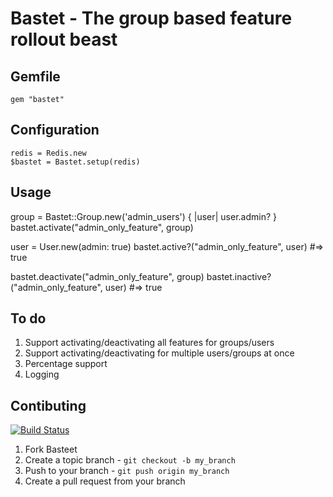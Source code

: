 # Bastet - The group based feature rollout beast

## Gemfile

    gem "bastet"

## Configuration

    redis = Redis.new
    $bastet = Bastet.setup(redis)

## Usage

  group = Bastet::Group.new('admin_users') { |user| user.admin? }
  bastet.activate("admin_only_feature", group)

  user = User.new(admin: true)
  bastet.active?("admin_only_feature", user) #=> true

  bastet.deactivate("admin_only_feature", group)
  bastet.inactive?("admin_only_feature", user) #=> true

## To do

1. Support activating/deactivating all features for groups/users
2. Support activating/deactivating for multiple users/groups at once
3. Percentage support
4. Logging

## Contibuting

[![Build Status](https://secure.travis-ci.org/itsmeduncan/bastet.png)](http://travis-ci.org/itsmeduncan/bastet)

1. Fork Basteet
2. Create a topic branch - `git checkout -b my_branch`
3. Push to your branch - `git push origin my_branch`
4. Create a pull request from your branch

